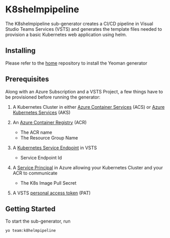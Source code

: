 # K8shelmpipeline

The K8shelmpipeline sub-generator creates a CI/CD pipeline in Visual Studio Teams Services (VSTS) and generates the template files needed to provision a basic Kubernetes web application using helm.

## Installing

Please refer to the [home](https://github.com/DarqueWarrior/generator-team) repository to install the Yeoman generator 

## Prerequisites

Along with an Azure Subscription and a VSTS Project, a few things have to be provisioned before running the generator: 

1. A Kubernetes Cluster in either [Azure Container Services](https://docs.microsoft.com/en-us/azure/container-service/kubernetes/) (ACS) or [Azure Kubernetes Services](https://azure.microsoft.com/en-us/services/kubernetes-service/) (AKS)

2. An [Azure Container Registry](https://azure.microsoft.com/en-us/services/container-registry/) (ACR)

   - The ACR name
   - The Resource Group Name
   

3. A [Kubernetes Service Endpoint](https://docs.microsoft.com/en-us/vsts/pipelines/library/service-endpoints?view=vsts) in VSTS

   - Service Endpoint Id

4. A [Service Principal](https://docs.microsoft.com/en-us/azure/container-registry/container-registry-auth-aks?toc=%2fazure%2faks%2ftoc.json) in Azure allowing your Kubernetes Cluster and your ACR to communicate

   - The K8s Image Pull Secret

5. A VSTS [personal access token](https://docs.microsoft.com/en-us/vsts/organizations/accounts/use-personal-access-tokens-to-authenticate?view=vsts) (PAT) 

## Getting Started
To start the sub-generator, run

```
yo team:k8helmpipeline
```


